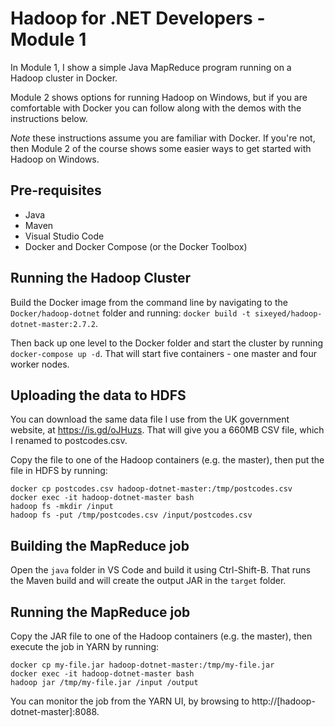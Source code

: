 
Hadoop for .NET Developers - Module 1
=====================================

In Module 1, I show a simple Java MapReduce program running on a Hadoop cluster in Docker.

Module 2 shows options for running Hadoop on Windows, but if you are comfortable with Docker you can follow along with the demos with the instructions below.

*Note* these instructions assume you are familiar with Docker. If you're not, then Module 2 of the course shows some easier ways to get started with Hadoop on Windows.


Pre-requisites
--------------

* Java
* Maven
* Visual Studio Code
* Docker and Docker Compose (or the Docker Toolbox)


Running the Hadoop Cluster
--------------------------

Build the Docker image from the command line by navigating to the `Docker/hadoop-dotnet` folder and running: `docker build -t sixeyed/hadoop-dotnet-master:2.7.2`.

Then back up one level to the Docker folder and start the cluster by running `docker-compose up -d`. That will start five containers - one master and four worker nodes.


Uploading the data to HDFS
--------------------------

You can download the same data file I use from the UK government website, at https://is.gd/oJHuzs. That will give you a 660MB CSV file, which I renamed to postcodes.csv.

Copy the file to one of the Hadoop containers (e.g. the master), then put the file in HDFS by running:

```
docker cp postcodes.csv hadoop-dotnet-master:/tmp/postcodes.csv
docker exec -it hadoop-dotnet-master bash
hadoop fs -mkdir /input
hadoop fs -put /tmp/postcodes.csv /input/postcodes.csv
```

Building the MapReduce job
--------------------------

Open the `java` folder in VS Code and build it using Ctrl-Shift-B. That runs the Maven build and will create the output JAR in the `target` folder.


Running the MapReduce job
-------------------------

Copy the JAR file to one of the Hadoop containers (e.g. the master), then execute the job in YARN by running:

```
docker cp my-file.jar hadoop-dotnet-master:/tmp/my-file.jar 
docker exec -it hadoop-dotnet-master bash
hadoop jar /tmp/my-file.jar /input /output
```

You can monitor the job from the YARN UI, by browsing to http://[hadoop-dotnet-master]:8088.

